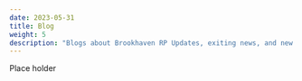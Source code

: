 ```yaml
---
date: 2023-05-31
title: Blog
weight: 5
description: "Blogs about Brookhaven RP Updates, exiting news, and new findings"
---
```

Place holder
